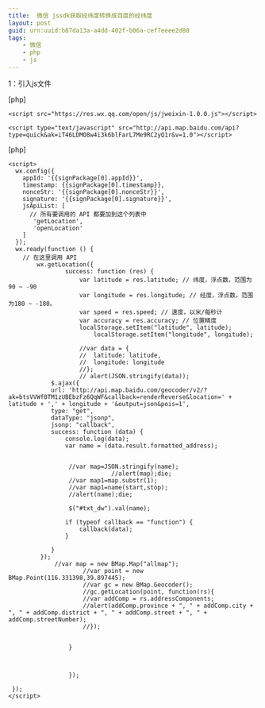 ```yaml
---
title:  微信 jssdk获取经纬度转换成百度的经纬度
layout: post
guid: urn:uuid:b87da13a-a4dd-402f-b06a-cef7eeee2d80
tags:
    - 微信
    - php
    - js
---
```

1：引入js文件

[php] 

    <script src="https://res.wx.qq.com/open/js/jweixin-1.0.0.js"></script>  
      
    <script type="text/javascript" src="http://api.map.baidu.com/api?type=quick&ak=iT46LDMO8w4i3k6blFarL7Me9RC2yQ1r&v=1.0"></script>  



[php] 

    <script>  
      wx.config({  
        appId: '{{signPackage[0].appId}}',  
        timestamp: {{signPackage[0].timestamp}},  
        nonceStr: '{{signPackage[0].nonceStr}}',  
        signature: '{{signPackage[0].signature}}',  
        jsApiList: [  
          // 所有要调用的 API 都要加到这个列表中  
           'getLocation',  
           'openLocation'  
        ]  
      });  
      wx.ready(function () {  
        // 在这里调用 API  
            wx.getLocation({  
                    success: function (res) {  
                        var latitude = res.latitude; // 纬度，浮点数，范围为90 ~ -90  
                        var longitude = res.longitude; // 经度，浮点数，范围为180 ~ -180。  
                        var speed = res.speed; // 速度，以米/每秒计  
                        var accuracy = res.accuracy; // 位置精度  
                        localStorage.setItem("latitude", latitude);  
                            localStorage.setItem("longitude", longitude);  
                          
                        //var data = {  
                        //  latitude: latitude,  
                        //  longitude: longitude  
                        //};  
                        // alert(JSON.stringify(data));  
                $.ajax({  
                url: 'http://api.map.baidu.com/geocoder/v2/?ak=btsVVWf0TM1zUBEbzFz6QqWF&callback=renderReverse&location=' + latitude + ',' + longitude + '&output=json&pois=1',  
                type: "get",  
                dataType: "jsonp",  
                jsonp: "callback",  
                success: function (data) {  
                    console.log(data);  
                    var name = (data.result.formatted_address);  
                       
                       
                     //var map=JSON.stringify(name);  
                                 //alert(map);die;  
                     //var map1=map.substr(1);  
                     //var map1=name(start,stop);  
                     //alert(name);die;  
                       
                     $("#txt_dw").val(name);    
                        
                    if (typeof callback == "function") {  
                        callback(data);  
                    }  
      
                }  
             });  
                 //var map = new BMap.Map("allmap");  
                         //var point = new BMap.Point(116.331398,39.897445);  
                         //var gc = new BMap.Geocoder();  
                         //gc.getLocation(point, function(rs){  
                         //var addComp = rs.addressComponents;  
                         //alert(addComp.province + ", " + addComp.city + ", " + addComp.district + ", " + addComp.street + ", " + addComp.streetNumber);  
                         //});  
                          
      
                     }  
          
      
          
                     });  
        
     });  
    </script>  



 

